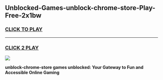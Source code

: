 
## Unblocked-Games-unblock-chrome-store-Play-Free-2x1bw
<h3>
<a href="https://premium76.site?title=unblock-chrome-store&ref=10A">CLICK TO PLAY</a></h3>
<hr>

<h3>
<a href="https://premium76.site?title=unblock-chrome-store&ref=10A">CLICK 2 PLAY</a>
  
</h3>

<a href="https://premium76.site?title=unblock-chrome-store&ref=10A"><img src="https://clearcache.store/games.png"></a>


**unblock-chrome-store games unblocked: Your Gateway to Fun and Accessible Online Gaming**
